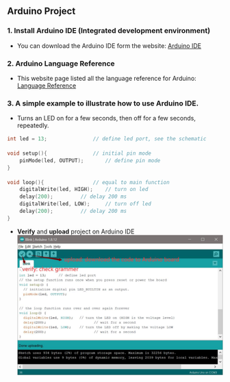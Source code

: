 ## Arduino Project
### 1. Install Arduino IDE (Integrated development environment)
  - You can download the Arduino IDE form the website: [Arduino IDE](https://www.arduino.cc/en/software/)
### 2. Arduino Language Reference
  - This website page listed all the language reference for Arduino: [Language Reference](https://www.arduino.cc/reference/en/)
### 3. A simple example to illustrate how to use Arduino IDE.
  - Turns an LED on for a few seconds, then off for a few seconds, repeatedly.
``` c
int led = 13;				// define led port, see the schematic

void setup(){				// initial pin mode
	pinMode(led, OUTPUT);		// define pin mode
}

void loop(){				// equal to main function 
	digitalWrite(led, HIGH);	// turn on led
	delay(200);			// delay 200 ms
	digitalWrite(led, LOW);		// turn off led
	delay(200);			// delay 200 ms
}	

```
  - **Verify** and **upload** project on Arduino IDE
![IDE Gui](https://github.com/weizhangccnu/Arduino_Project/blob/main/Img/IDE_Gui.jpg)
